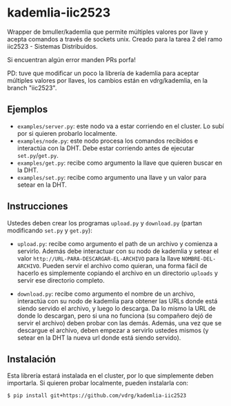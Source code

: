 # kademlia-iic2523

Wrapper de bmuller/kademlia que permite múltiples valores por llave y acepta comandos a través de sockets unix. Creado para la tarea 2 del ramo iic2523 - Sistemas Distribuidos.

Si encuentran algún error manden PRs porfa!

PD: tuve que modificar un poco la librería de kademlia para aceptar múltiples valores por llaves, los cambios están en vdrg/kademlia, en la branch "iic2523".


## Ejemplos

* `examples/server.py`: este nodo va a estar corriendo en el cluster. Lo subí por si quieren probarlo localmente.
* `examples/node.py`: este nodo procesa los comandos recibidos e interactúa con la DHT. Debe estar corriendo antes de ejecutar `set.py`/`get.py`.
* `examples/get.py`: recibe como argumento la llave que quieren buscar en la DHT.
* `examples/set.py`: recibe como argumento una llave y un valor para setear en la DHT.

## Instrucciones

Ustedes deben crear los programas `upload.py` y `download.py` (partan modificando `set.py` y `get.py`):

* `upload.py`: recibe como argumento el path de un archivo y comienza a servirlo. Además debe interactuar con su nodo de kademlia y setear el valor `http://URL-PARA-DESCARGAR-EL-ARCHIVO` para la llave `NOMBRE-DEL-ARCHIVO`. Pueden servir el archivo como quieran, una forma fácil de hacerlo es simplemente copiando el archivo en un directorio `uploads` y servir ese directorio completo.

* `download.py`: recibe como argumento el nombre de un archivo, interactúa con su nodo de kademlia para obtener las URLs donde está siendo servido el archivo, y luego lo descarga. Da lo mismo la URL de donde lo descargan, pero si una no funciona (su compañero dejó de servir el archivo) deben probar con las demás. Además, una vez que se descargue el archivo, deben empezar a servirlo ustedes mismos (y setear en la DHT la nueva url donde está siendo servido).

## Instalación

Esta librería estará instalada en el cluster, por lo que simplemente deben importarla. Si quieren probar localmente, pueden instalarla con:

```
$ pip install git+https://github.com/vdrg/kademlia-iic2523
```

